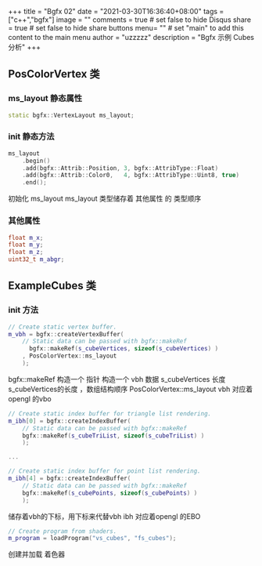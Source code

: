 +++
title = "Bgfx 02"
date = "2021-03-30T16:36:40+08:00"
tags = ["c++","bgfx"]
image = ""
comments = true	# set false to hide Disqus
share = true	# set false to hide share buttons
menu= ""		# set "main" to add this content to the main menu
author = "uzzzzz"
description = "Bgfx 示例 Cubes 分析"
+++

## PosColorVertex 类
### ms_layout 静态属性
```cpp
static bgfx::VertexLayout ms_layout;
```

### init 静态方法
```cpp
ms_layout
	.begin()
	.add(bgfx::Attrib::Position, 3, bgfx::AttribType::Float)
	.add(bgfx::Attrib::Color0,   4, bgfx::AttribType::Uint8, true)
	.end();
```
初始化 ms_layout
ms_layout 类型储存着 其他属性 的 类型顺序

### 其他属性
```cpp
float m_x;
float m_y;
float m_z;
uint32_t m_abgr;
```

## ExampleCubes 类
### init 方法
```cpp
// Create static vertex buffer.
m_vbh = bgfx::createVertexBuffer(
	// Static data can be passed with bgfx::makeRef
	  bgfx::makeRef(s_cubeVertices, sizeof(s_cubeVertices) )
	, PosColorVertex::ms_layout
	);
```
bgfx::makeRef 构造一个 指针
构造一个 vbh 数据 s_cubeVertices 长度 s_cubeVertices的长度 ，数组结构顺序 PosColorVertex::ms_layout
vbh 对应着opengl 的vbo

```cpp
// Create static index buffer for triangle list rendering.
m_ibh[0] = bgfx::createIndexBuffer(
	// Static data can be passed with bgfx::makeRef
	bgfx::makeRef(s_cubeTriList, sizeof(s_cubeTriList) )
	);

...

// Create static index buffer for point list rendering.
m_ibh[4] = bgfx::createIndexBuffer(
	// Static data can be passed with bgfx::makeRef
	bgfx::makeRef(s_cubePoints, sizeof(s_cubePoints) )
	);
```
储存着vbh的下标，用下标来代替vbh
ibh 对应着opengl 的EBO 

```cpp
// Create program from shaders.
m_program = loadProgram("vs_cubes", "fs_cubes");
```
创建并加载 着色器